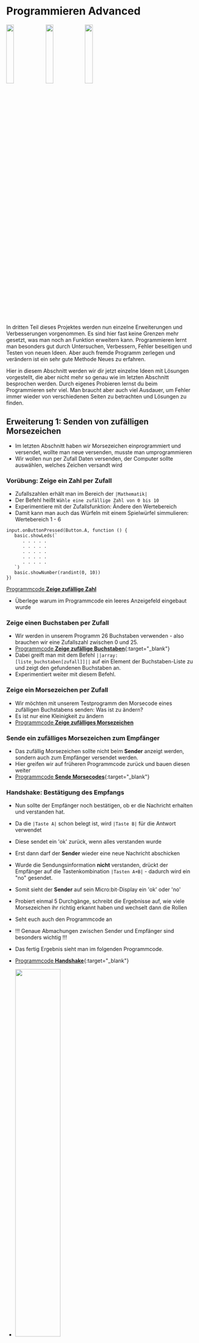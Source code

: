 # Programmieren Advanced

<img width="20%" src="https://github.com/dlpl-mb/baa_morse_code_01/blob/master/images/robo_mbit_funk.gif?raw=1">  <img width="20%" src="https://github.com/dlpl-mb/baa_morse_code_01/blob/master/images/mbit_li_re_x.png?raw=1">  <img width="20%" src="https://github.com/dlpl-mb/baa_morse_code_01/blob/master/images/robo_mbit_funk.gif?raw=1">

In dritten Teil dieses Projektes werden nun einzelne Erweiterungen  und Verbesserungen vorgenommen. Es sind hier fast keine Grenzen mehr gesetzt, was man noch an Funktion erweitern kann.
Programmieren lernt man besonders gut durch Untersuchen, Verbessern, Fehler beseitigen und Testen von neuen Ideen. Aber auch fremde Programm zerlegen und verändern ist ein sehr gute Methode Neues zu erfahren.

Hier in diesem Abschnitt werden wir dir jetzt einzelne Ideen mit Lösungen vorgestellt, die aber nicht mehr so genau wie im letzten Abschnitt besprochen werden. Durch eigenes Probieren lernst du beim Programmieren sehr viel. Man braucht aber auch viel Ausdauer, um Fehler immer wieder von verschiedenen Seiten zu betrachten und Lösungen zu finden.

## Erweiterung 1: Senden von zufälligen Morsezeichen

* Im letzten Abschnitt haben wir Morsezeichen einprogrammiert und versendet, wollte man neue versenden, musste man umprogrammieren
* Wir wollen nun per Zufall Daten versenden, der Computer sollte auswählen, welches Zeichen versandt wird

### Vorübung: Zeige ein Zahl per Zufall

* Zufallszahlen erhält man im Bereich der ``|Mathematik|``
* Der Befehl heißt `Wähle eine zufällige Zahl von 0 bis 10`
* Experimentiere mit der  Zufallsfunktion: Ändere den Wertebereich
* Damit kann man auch das Würfeln mit einem Spielwürfel simmulieren: Wertebereich 1 - 6

```blocks
input.onButtonPressed(Button.A, function () {
   basic.showLeds(`
      . . . . .
      . . . . .
      . . . . .
      . . . . .
      . . . . .
   `)
   basic.showNumber(randint(0, 10))
})
```

[Programmcode **Zeige zufällige Zahl**](https://makecode.microbit.org/#pub:_8ftYxp4D996s)

* Überlege warum im Programmcode ein leeres Anzeigefeld eingebaut wurde

### Zeige einen Buchstaben per Zufall

* Wir werden in unserem Programm 26 Buchstaben verwenden - also brauchen wir eine Zufallszahl zwischen 0 und 25.  
* [Programmcode **Zeige zufällige Buchstaben**](https://makecode.microbit.org/#pub:_RcD107c83V1o){:target="_blank"}
* Dabei greift man mit dem Befehl ``||array: [liste_buchstaben[zufall]]||`` auf ein Element der Buchstaben-Liste zu und zeigt den gefundenen Buchstaben an.
* Experimentiert weiter mit diesem Befehl.

### Zeige ein Morsezeichen per Zufall

* Wir möchten mit unserem Testprogramm den Morsecode eines zufälligen Buchstabens senden: Was ist zu ändern?
* Es ist nur eine Kleinigkeit zu ändern
* [Programmcode **Zeige zufälliges Morsezeichen**](https://makecode.microbit.org/#pub:_VwkKjmbcrU7V)

### Sende ein zufälliges Morsezeichen zum Empfänger

* Das zufällig Morsezeichen sollte nicht beim **Sender** anzeigt werden, sondern auch zum Empfänger versendet werden.
* Hier greifen wir auf früheren Programmcode zurück und bauen diesen weiter
* [Programmcode **Sende Morsecodes**](https://makecode.microbit.org/#pub:_Vy4KdpPxpWTm){:target="_blank"}

### Handshake: Bestätigung des Empfangs

* Nun sollte der Empfänger noch bestätigen, ob er die Nachricht erhalten und verstanden hat.
* Da die ``|Taste A|`` schon belegt ist, wird ``|Taste B|`` für die Antwort verwendet
* Diese sendet ein 'ok' zurück, wenn alles verstanden wurde
* Erst dann darf der **Sender** wieder eine neue Nachricht abschicken
* Wurde die Sendungsinformation **nicht** verstanden, drückt der Empfänger auf die Tastenkombination ``|Tasten A+B|`` - dadurch wird ein "no" gesendet.
* Somit sieht der **Sender** auf sein Micro:bit-Display ein 'ok' oder 'no'
* Probiert einmal 5 Durchgänge, schreibt die Ergebnisse auf, wie viele Morsezeichen ihr richtig erkannt haben und wechselt dann die Rollen
* Seht euch auch den Programmcode an
* !!! Genaue Abmachungen zwischen Sender und Empfänger sind besonders wichtig !!!

* Das fertig Ergebnis sieht man im folgenden Programmcode.
* [Programmcode **Handshake**](https://makecode.microbit.org/#pub:_ijv32j2rRa7u){:target="_blank"}
* <img width="50%" src="https://github.com/dlpl-mb/baa_morse_code_01/blob/master/images/morse_handshake.png?raw=1">

* Rollen tauschen** (immer die genaue Abstimmung mit dem Partner/der Partnerin)

* Merke: Die ``|Taste A|`` gehört immer dem **Sender**
* Erfindet selber neue Spielregeln dazu

### Eine kleine Belohnung: Mit Tonausgabe

<img width="50%" src="https://github.com/dlpl-mb/baa_morse_code_01/blob/master/images/tonausgabe.png?raw=1">

* Die Zusatzfunktion Tonausgabe baut ihr selber noch ein (Micro:bit V2 erforderlich oder ein angeschlossener Kopfhörer):
* Sobald ein Buchstabe beim Empfänger ankommt, soll eine Ton gespielt werden
* Ebenso, wenn die Antwort bei Sender ankommt

```block
  music.playTone(262, music.beat(BeatFraction.Whole))
```

* [Programmcode: **Tonausgabe**](https://makecode.microbit.org/#pub:_0Uw0EdbciAaa){:target="_blank"}

<hr><hr>

## Erweiterung 2: Senden von akustischen Signalen

* Statt den optischen Zeichen werden jetzt kurze und lange Töne gesendet.
* Sobald ein Morsecode gewählt ist, sollten das Zeichen Punkt einen kurzen Ton erzeugen und der Strich einen langen Ton
* Erreichen kann man das, indem man eine Musiknote kurz oder lang spielt.
* Als Ausgangspunkt wählen wir das Programm aus dem Projektteil "Standard"
* [Programmcode: Standard](https://makecode.microbit.org/#pub:_8tqijz37gTMw){:target="_blank"}  

### Empfängernachricht analysieren

<img width="100%" src="https://github.com/dlpl-mb/baa_morse_code_01/blob/master/images/umsetzung_ton.png?raw=1">

* Hierbei muss das empfangene Morsezeichen (receiveString) zerlegt und untersucht werden
* Es wird eine Schleife durch alle Buchstaben gestartet und gefragt, 
  * ob ein "." vorkommt: dann wird ein kurzer Ton gespielt
  * ob ein "-" vorkommt: dann wird ein langer Ton gespielt
  * ob ein Leerzeichen (Wortende) vorkommt: dann wird eine Pause gemacht

* [Programmcode: Morsezeichen als Tonsignalen](https://makecode.microbit.org/#pub:_bsWVoP2PLdbK){:target="_blank"}  
* Tainiert etwas mit diesem Programm - das hört sich schon mehr nach Morsezeichen an. 

<hr>

## Erweiterung 3: Senden von Lichtsignalen

* Statt den optischen Signalen werden jetzt kurze und lange Lichtsignale gesendet.
* Sobald ein Morsecode gewählt ist, sollten das Zeichen Punkt ein kurzes Lichtsgnal erzeugen und der Strich ein langen Lichtsingal
* Erreichen kann man das, indem man eine alle Lichtpunkte des Micro:bit einschaltet oder nur einige wenige.
* Als Ausgangspunkt wählen wir das Programm aus dem Projektteil "Standard"
* [Programmcode: Standard](https://makecode.microbit.org/#pub:_8tqijz37gTMw){:target="_blank"}  

### Empfängernachricht analysieren

<img width="80%" src="https://github.com/dlpl-mb/baa_morse_code_01/blob/master/images/umsetzung_licht.png?raw=1">

* Hierbei muss das empfangene Morsezeichen (receiveString) zerlegt und untersucht werden
* Es wird eine Schleife durch alle Buchstaben gestartet und gefragt, 
  * ob ein "." vorkommt: dann wird ein kurzer Ton gespielt
  * ob ein "-" vorkommt: dann wird ein langer Ton gespielt
  * ob ein Leerzeichen (Wortende) vorkommt: dann wird eine Pause gemacht

* [Programmcode: Morsezeichen als Lichtsignalen](https://makecode.microbit.org/#pub:_dsJhEK2q6b1q){:target="_blank"}  
* Analysiert und ändert dieses Programm

<hr>

## Erweiterung 4: "Eine Tastatur zum Auswählen der Buchstaben"

* Statt dem zufälligen Auswählen eines Morsezeichens, wollen wir mir Hilfe einer "Tastatur" die Sende-Buchstaben auswählen können
* Dabei wird zwar keine richtige Tastatur ersetzen, aber eine Möglichkeit zur Auswahl eines Buchstabes
* Überlege: Wie kann man mit der Sensorik des Micro:bit ein Auswählen schaffen: Mit Licht, mit Sound oder mit Neigung? Welche Werte bekomme ich vom Micro:bit geliefert?

<img width="50%" src="https://github.com/dlpl-mb/baa_morse_code_01/blob/master/images/microbit-kippen.gif?raw=1">
### Wir arbeiten mit dem Neigungsmesser (Beschleunigungssmesser)

* Dieser hat drei Kipprichtungen, x, y und z. Wir verwenden die Richtung x, das bedeutet Neigung `rechts-links`
* Teste das mit folgender Funktion 

```blocks
basic.forever(function () {
    basic.showNumber(input.acceleration(Dimension.X))
    basic.pause(1000)
})
```

* Die Neigung des Micro:bit kann man messen von 0 bis 1023 (nach rechts) und von (0 bis -1023) nach links
* Mit diesen Zahlen ist es möglich, festzustellen in welche Richtung der Micro:bit geneigt wurde
* In unserem Programm nützen wir diese Eigenschaft: Ein leichte Neigung ab 300 (nach rechts) addiert den Zähler (Zeiger auf die Buchstabenliste) um eines hoch (Rechtsneigung) oder vermindert um 1 wird (bei Linksneigung).
* Dies wird ständig in der Funktion "Dauerhaft" überprüft
* Test nun ausgeibig diese Funktion und verscuhe auch kleine Veränderungen durchzuführen

* Seht euch diese Funktion genauer an:
  * Spielt das Programm auf den Micro:bit und versucht die Programmlogik zu ergründen

```blocks
let index = 5
let neigung = 0
basic.forever(function () {
	neigung = input.acceleration(Dimension.X)
	if (neigung > 300) {
		index += 1
	}
	if (neigung < -300) {
		index += -1
	}
	basic.showNumber(index)
	basic.pause(1000)
})
```

[Programmcode: Neigungsfunktion](https://makecode.microbit.org/#pub:_g2rPdfcgsLxj)

* Jetzt kann man durch `||Links-und-rechts-Neigen||` des Micro:bit einen Buchstaben wählen
* Probiert dieses Programm aus
* Hier verwendet man die Variable Index und zählt diese hinauf, wenn der Micro:bit nach rechts geneigt wird

### Morsecode auswählen

* Mit diesem Programmteil kann man zwar den Buchstaben wählen, aber muss ja noch den passenden Morsecode dazu finden
* Dazu nimmt man den Zeiger (index) auf die Buchstabenliste und holt sich den Morsecode aus der **liste_morse_codes**

[Programmcode: Morsecode vom Buchstaben](https://makecode.microbit.org/#pub:_HUfdjC3RAdvV)

Damit ist nun alles bekannt, um das gesamte Programm dieser Version fertig zustellen. Es geht jetzt nur mehr um die Übertragung der Morsecodes an den Empfänger.

[Das fertige Programm "Neigungstastatur"](https://makecode.microbit.org/#pub:_HvE8XXc23Etx)

<hr>

### Aufgaben des Senders

* [Programmcode: Neigungsfunktion](https://makecode.microbit.org/#pub:_HvE8XXc23Etx)
* 
  * Ist der zu sendende Buchstabe gefunden, wird der Micro:bit wieder waagrecht gehalten und es kann der Buchstabe mit ``|Taste A|`` abgeschickt werden
* Es wird dann der Morsecode des Buchstaben an den Empfänger gesendet und dort angezeigt.

## [Programmcode: Neigungstastatur](https://makecode.microbit.org/#pub:_8tqijz37gTMw){:target="_blank"}

### Aufgabe des Empfängers

* Der **Empfänger** sieht nun das Morsezeichen und sucht über die Morse-Tabelle den richtigen Buchstaben, schreibt diesen als Beweis auf ein Blatt Papier und gibt Bescheid, ob der Buchstabe erkannt wurde:
  * ``|Taste B|`` sendet ein 'ok': Morsezeichen **erkannt**
  * ``|Tasten A+B|`` sendet ein 'no': **Nicht erkannt** - "bitte noch einmal senden"
* Diese Antwort erhält der **Sender** auf sein Micro:bit-Display ('ok' oder 'no')
* Probiert es einmal 5 Durchgänge und wechselt dann ihr die Rollen.
* Sehr auch auch den Programmcode auf dem Computerbildschirm an
* Es ist ganz besonders auf die Abmachungen zu achten: Computer funktionieren  nur so, indem klare Regeln erstellt und eingehalten werden.

**Rollen tauschen** (immer in Abstimmung mit dem Partner/der Partnerin)

* Wie wird ein neues Spiel gestartet?
* Bei beiden Micro:bit die ``|Reset-Taste|`` (Rückseite des Micro:bit) drücken
* Erfindet selber neue Spielregeln dazu
* Wer sich schon viel mit Micro:bit beschäftig hat, kann dann auch versuchen den Micro:bit umprogrammieren:
  * Dabei ist wichtig, dass man im Team immer die Regeln bespricht.

Wer sich bis hierher durchgearbeitet hat - Gratulation - da waren schon echt große Aufgaben enthalten.
Weiterhin noch viel Erfolg beim Programmieren mit Micro:bit, jetzt wäre langsam an der Zeit umzusteigen auf die Programmiersprache Javascript oder dann auch auf Python, auf die man per Schalter von der grafischen Programmierung umschalten kann.

<img width="50%" src="https://github.com/dlpl-mb/baa_morse_code_01/blob/master/images/umschalter_js.png?raw=1">

<style>.page-header {font-size:1rem;height:0vh;padding-top:1.5rem}</style>
<script src="https://makecode.com/gh-pages-embed.js"></script><script>makeCodeRender("{{ site.makecode.home_url }}", "{{ site.github.owner_name }}/{{ site.github.repository_name }}");</script>
